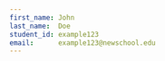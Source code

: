 ```yaml
---
first_name: John
last_name:  Doe
student_id: example123
email:      example123@newschool.edu
---
```

